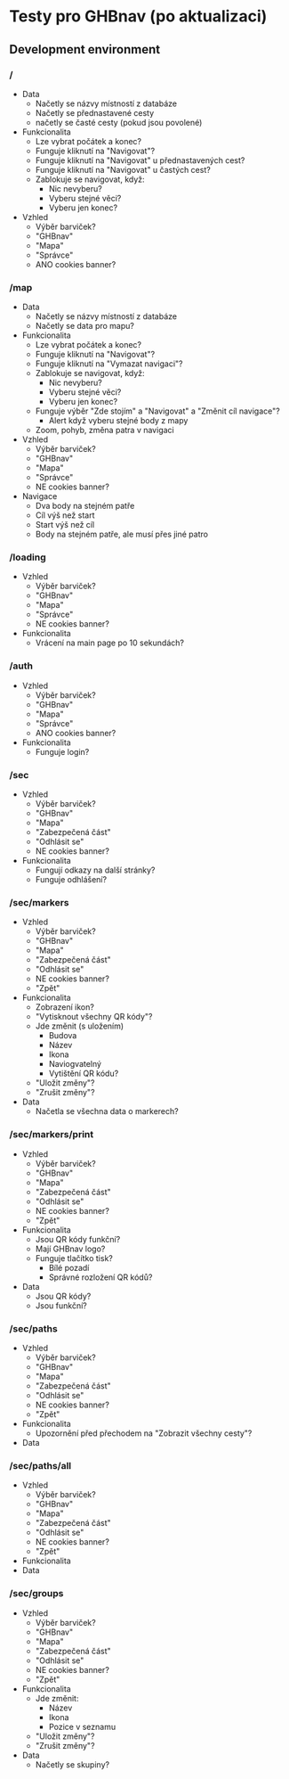 # Testy pro GHBnav (po aktualizaci)

## Development environment

### /

- Data
  - Načetly se názvy místností z databáze
  - Načetly se přednastavené cesty
  - načetly se časté cesty (pokud jsou povolené)
- Funkcionalita
  - Lze vybrat počátek a konec?
  - Funguje kliknutí na "Navigovat"?
  - Funguje kliknutí na "Navigovat" u přednastavených cest?
  - Funguje kliknutí na "Navigovat" u častých cest?
  - Zablokuje se navigovat, když:
    - Nic nevyberu?
    - Vyberu stejné věci?
    - Vyberu jen konec?
- Vzhled
  - Výběr barviček?
  - "GHBnav"
  - "Mapa"
  - "Správce"
  - ANO cookies banner?

### /map

- Data
  - Načetly se názvy místností z databáze
  - Načetly se data pro mapu?
- Funkcionalita
  - Lze vybrat počátek a konec?
  - Funguje kliknutí na "Navigovat"?
  - Funguje kliknutí na "Vymazat navigaci"?
  - Zablokuje se navigovat, když:
    - Nic nevyberu?
    - Vyberu stejné věci?
    - Vyberu jen konec?
  - Funguje výběr "Zde stojím" a "Navigovat" a "Změnit cíl navigace"?
    - Alert když vyberu stejné body z mapy
  - Zoom, pohyb, změna patra v navigaci
- Vzhled
  - Výběr barviček?
  - "GHBnav"
  - "Mapa"
  - "Správce"
  - NE cookies banner?
- Navigace
  - Dva body na stejném patře
  - Cíl výš než start
  - Start výš než cíl
  - Body na stejném patře, ale musí přes jiné patro

### /loading

- Vzhled
  - Výběr barviček?
  - "GHBnav"
  - "Mapa"
  - "Správce"
  - NE cookies banner?
- Funkcionalita
  - Vrácení na main page po 10 sekundách?

### /auth

- Vzhled
  - Výběr barviček?
  - "GHBnav"
  - "Mapa"
  - "Správce"
  - ANO cookies banner?
- Funkcionalita
  - Funguje login?

### /sec

- Vzhled
  - Výběr barviček?
  - "GHBnav"
  - "Mapa"
  - "Zabezpečená část"
  - "Odhlásit se"
  - NE cookies banner?
- Funkcionalita
  - Fungují odkazy na další stránky?
  - Funguje odhlášení?

### /sec/markers

- Vzhled
  - Výběr barviček?
  - "GHBnav"
  - "Mapa"
  - "Zabezpečená část"
  - "Odhlásit se"
  - NE cookies banner?
  - "Zpět"
- Funkcionalita
  - Zobrazení ikon?
  - "Vytisknout všechny QR kódy"?
  - Jde změnit (s uložením)
    - Budova
    - Název
    - Ikona
    - Naviogvatelný
    - Vytištění QR kódu?
  - "Uložit změny"?
  - "Zrušit změny"?
- Data
  - Načetla se všechna data o markerech?

### /sec/markers/print

- Vzhled
  - Výběr barviček?
  - "GHBnav"
  - "Mapa"
  - "Zabezpečená část"
  - "Odhlásit se"
  - NE cookies banner?
  - "Zpět"
- Funkcionalita
  - Jsou QR kódy funkční?
  - Mají GHBnav logo?
  - Funguje tlačítko tisk?
    - Bílé pozadí
    - Správné rozložení QR kódů?
- Data
  - Jsou QR kódy?
  - Jsou funkční?

### /sec/paths

- Vzhled
  - Výběr barviček?
  - "GHBnav"
  - "Mapa"
  - "Zabezpečená část"
  - "Odhlásit se"
  - NE cookies banner?
  - "Zpět"
- Funkcionalita
  - Upozornění před přechodem na "Zobrazit všechny cesty"?
- Data

### /sec/paths/all

- Vzhled
  - Výběr barviček?
  - "GHBnav"
  - "Mapa"
  - "Zabezpečená část"
  - "Odhlásit se"
  - NE cookies banner?
  - "Zpět"
- Funkcionalita
- Data

### /sec/groups

- Vzhled
  - Výběr barviček?
  - "GHBnav"
  - "Mapa"
  - "Zabezpečená část"
  - "Odhlásit se"
  - NE cookies banner?
  - "Zpět"
- Funkcionalita
  - Jde změnit:
    - Název
    - Ikona
    - Pozice v seznamu
  - "Uložit změny"?
  - "Zrušit změny"?
- Data
  - Načetly se skupiny?
